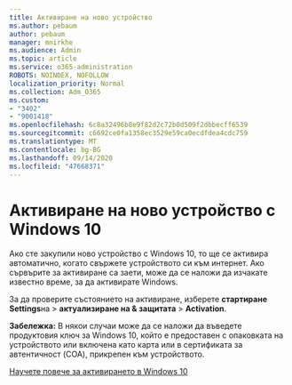 ```yaml
---
title: Активиране на ново устройство
ms.author: pebaum
author: pebaum
manager: mnirkhe
ms.audience: Admin
ms.topic: article
ms.service: o365-administration
ROBOTS: NOINDEX, NOFOLLOW
localization_priority: Normal
ms.collection: Adm_O365
ms.custom:
- "3402"
- "9001418"
ms.openlocfilehash: 6c8a32496b8e9f82d2c72b0d509f2dbbecff6539
ms.sourcegitcommit: c6692ce0fa1358ec3529e59ca0ecdfdea4cdc759
ms.translationtype: MT
ms.contentlocale: bg-BG
ms.lasthandoff: 09/14/2020
ms.locfileid: "47668371"
---
```

# <a name="activating-a-new-device-running-windows-10"></a>Активиране на ново устройство с Windows 10

Ако сте закупили ново устройство с Windows 10, то ще се активира автоматично, когато свържете устройството си към интернет. Ако сървърите за активиране са заети, може да се наложи да изчакате известно време, за да активирате Windows.

За да проверите състоянието на активиране, изберете **стартиране** **Settings**на  >  **актуализиране на & защитата**  >  **Activation**.

**Забележка:** В някои случаи може да се наложи да въведете продуктовия ключ за Windows 10, който е предоставен с опаковката на устройството или включена като карта или в сертификата за автентичност (COA), прикрепен към устройството.

[Научете повече за активирането в Windows 10](https://support.microsoft.com/help/12440)